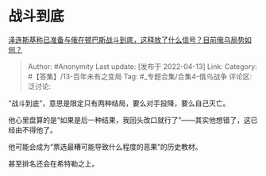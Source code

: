 # 战斗到底
[泽连斯基称已准备与俄在顿巴斯战斗到底，这释放了什么信号？目前俄乌局势如何？](https://www.zhihu.com/question/527431308/answer/2436895448)

> Author: #Anonymity
> Last update: [发布于 2022-04-13]
> Link:
> Category: #【答集】/13-百年未有之变局
> Tag: #_专题合集/合集4-俄乌战争
> 评论区:
> 泛讨论:

“战斗到底”，意思是限定只有两种结局，要么对手投降，要么自己灭亡。

他心里盘算的是“如果是后一种结果，我回头改口就行了”——其实他想错了，这已经由不得他了。

他可能会成为“票选最糟可能导致什么程度的恶果”的历史教材。

甚至排名还会在希特勒之上。

